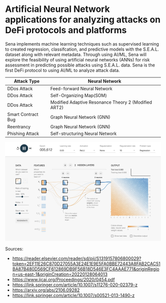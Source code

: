 # Artificial Neural Network applications for analyzing attacks on DeFi protocols and platforms

Sena implements machine learning techniques such as supervised learning to created regression, classifcation, and predictive models with the S.E.A.L. dataset along with relevant metadata. Through using AI/ML, Sena will explore the feasibility of using artificial neural networks (ANNs) for risk assessment in predicting possible attacks using S.E.A.L. data. Sena is the first DeFi protocol to using AI/ML to analyze attack data.

|  Attack Type  | Neural Network |
| ------------- | -------------- |
|  DDos Attack  | Feed-forward Neural Network   |
|  DDos Attack  | Self-Organizing Map(SOM) |
|  DDos Attack  | Modified Adaptive Resonance Theory 2 (Modified ART2) |
| Smart Contract Bug  | Graph Neural Network (GNN)  |
| Reentrancy    | Graph Neural Network (GNN) |
| Phishing Attack | Self-structuring Neural Network |



<!-- image -->
<p style="text-align:center;">
  <img src="tensor_flow.png" alt="tensor flow" width="800" class="center" style="margin-right: 5px;"/>
</p>


Sources:
- https://reader.elsevier.com/reader/sd/pii/S1319157806800029?token=2EF11E26C870D27055A3E24E1E9E5FA0BBE72443A8FAB2CAC51BA87B480D569CF612869DB9F56B18D546E3FC4AAAE771&originRegion=us-east-1&originCreation=20220128064013
- https://www.ijcai.org/Proceedings/2020/0454.pdf
- https://link.springer.com/article/10.1007/s11276-020-02379-z
- https://arxiv.org/abs/2106.09282
- https://link.springer.com/article/10.1007/s00521-013-1490-z

